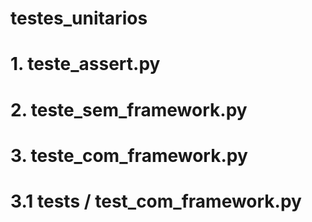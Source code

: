 # testes_unitarios

# 1. teste_assert.py
# 2. teste_sem_framework.py
# 3. teste_com_framework.py
# 3.1 tests / test_com_framework.py